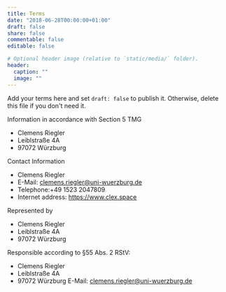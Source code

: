 ```yaml
---
title: Terms
date: "2018-06-28T00:00:00+01:00"
draft: false
share: false
commentable: false
editable: false

# Optional header image (relative to `static/media/` folder).
header:
  caption: ""
  image: ""
---
```


Add your terms here and set `draft: false` to publish it. Otherwise, delete this file if you don't need it.


Information in accordance with Section 5 TMG

* Clemens Riegler
* Leiblstraße 4A
* 97072 Würzburg

Contact Information
* Clemens Riegler
* E-Mail: clemens.riegler@uni-wuerzburg.de
* Telephone:+49 1523 2047809
* Internet address: https://www.clex.space

Represented by
* Clemens Riegler
* Leiblstraße 4A
* 97072 Würzburg

Responsible according to §55 Abs. 2 RStV:
* Clemens Riegler
* Leiblstraße 4A
* 97072 Würzburg
E-Mail: clemens.riegler@uni-wuerzburg.de